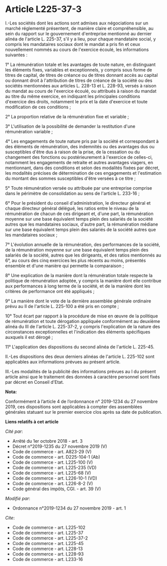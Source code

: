# Article L225-37-3

I.-Les sociétés dont les actions sont admises aux négociations sur un marché réglementé présentent, de manière claire et
compréhensible, au sein du rapport sur le gouvernement d'entreprise mentionné au dernier alinéa de l'article L. 225-37, s'il
y a lieu, pour chaque mandataire social, y compris les mandataires sociaux dont le mandat a pris fin et ceux nouvellement
nommés au cours de l'exercice écoulé, les informations suivantes : 

1° La rémunération totale et les avantages de toute nature, en distinguant les éléments fixes, variables et exceptionnels, y
compris sous forme de titres de capital, de titres de créance ou de titres donnant accès au capital ou donnant droit à
l'attribution de titres de créance de la société ou des sociétés mentionnées aux articles L. 228-13 et L. 228-93, versés à
raison du mandat au cours de l'exercice écoulé, ou attribués à raison du mandat au titre du même exercice, en indiquant les
principales conditions d'exercice des droits, notamment le prix et la date d'exercice et toute modification de ces
conditions ; 

2° La proportion relative de la rémunération fixe et variable ; 

3° L'utilisation de la possibilité de demander la restitution d'une rémunération variable ; 

4° Les engagements de toute nature pris par la société et correspondant à des éléments de rémunération, des indemnités ou des
avantages dus ou susceptibles d'être dus à raison de la prise, de la cessation ou du changement des fonctions ou
postérieurement à l'exercice de celles-ci, notamment les engagements de retraite et autres avantages viagers, en mentionnant,
dans des conditions et selon des modalités fixées par décret, les modalités précises de détermination de ces engagements et
l'estimation du montant des sommes susceptibles d'être versées à ce titre ; 

5° Toute rémunération versée ou attribuée par une entreprise comprise dans le périmètre de consolidation au sens de l'article
L. 233-16 ; 

6° Pour le président du conseil d'administration, le directeur général et chaque directeur général délégué, les ratios entre
le niveau de la rémunération de chacun de ces dirigeant et, d'une part, la rémunération moyenne sur une base équivalent temps
plein des salariés de la société autres que les mandataires sociaux, d'autre part, la rémunération médiane sur une base
équivalent temps plein des salariés de la société autres que les mandataires sociaux ; 

7° L'évolution annuelle de la rémunération, des performances de la société, de la rémunération moyenne sur une base
équivalent temps plein des salariés de la société, autres que les dirigeants, et des ratios mentionnés au 6°, au cours des
cinq exercices les plus récents au moins, présentés ensemble et d'une manière qui permette la comparaison ; 

8° Une explication de la manière dont la rémunération totale respecte la politique de rémunération adoptée, y compris la
manière dont elle contribue aux performances à long terme de la société, et de la manière dont les critères de performance
ont été appliqués ; 

9° La manière dont le vote de la dernière assemblée générale ordinaire prévu au II de l'article L. 225-100 a été pris en
compte ; 

10° Tout écart par rapport à la procédure de mise en œuvre de la politique de rémunération et toute dérogation appliquée
conformément au deuxième alinéa du III de l'article L. 225-37-2, y compris l'explication de la nature des circonstances
exceptionnelles et l'indication des éléments spécifiques auxquels il est dérogé ; 

11° L'application des dispositions du second alinéa de l'article L. 225-45. 

II.-Les dispositions des deux derniers alinéas de l'article L. 225-102 sont applicables aux informations prévues au présent
article. 

III.-Les modalités de la publicité des informations prévues au I du présent article ainsi que le traitement des données à
caractère personnel sont fixés par décret en Conseil d'Etat.

**Nota:**

Conformément à l’article 4 de l’ordonnance n° 2019-1234 du 27 novembre 2019, ces dispositions sont applicables à compter des
assemblées générales statuant sur le premier exercice clos après sa date de publication.

**Liens relatifs à cet article**

_Cité par_:

  - Arrêté du 1er octobre 2018 - art. 3
  - Décret n°2019-1235 du 27 novembre 2019 (V)
  - Code de commerce - art. A823-29 (V)
  - Code de commerce - art. D225-104-1 (Ab)
  - Code de commerce - art. L225-100 (V)
  - Code de commerce - art. L225-235 (VD)
  - Code de commerce - art. L225-68 (V)
  - Code de commerce - art. L226-10-1 (VD)
  - Code de commerce - art. L226-8-2 (V)
  - Code général des impôts, CGI. - art. 39 (V)

_Modifié par_:

  - Ordonnance n°2019-1234 du 27 novembre 2019 - art. 1

_Cite_:

  - Code de commerce - art. L225-102
  - Code de commerce - art. L225-37
  - Code de commerce - art. L225-37-2
  - Code de commerce - art. L225-45
  - Code de commerce - art. L228-13
  - Code de commerce - art. L228-93
  - Code de commerce - art. L233-16
